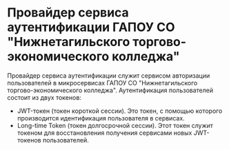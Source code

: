 # Провайдер сервиса аутентификации ГАПОУ СО "Нижнетагильского торгово-экономического колледжа"
Провайдер сервиса аутентификации служит сервисом авторизации пользователей в микросервисах ГАПОУ СО "Нижнетагильского торгово-экономического колледжа". Аутентификация пользователей состоит из двух токенов:
 - JWT-токен (токен короткой сессии). Это токен, с помощью которого производится идентификация пользователя в сервисах.
 - Long-time Token (токен долгосрочной сессии). Этот токен служит токеном для восстановления получения сервисами новых JWT-токенов пользователей.
